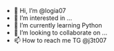 - 👋 Hi, I’m @logia07
- 👀 I’m interested in ...
- 🌱 I’m currently learning Python
- 💞️ I’m looking to collaborate on ...
- 📫 How to reach me TG @j3t007


